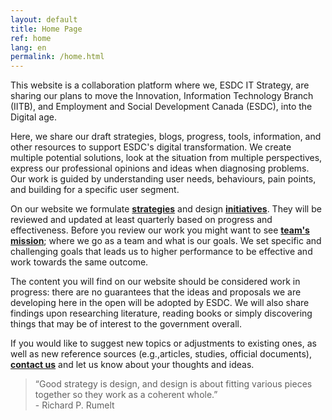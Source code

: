 ```yaml
---
layout: default
title: Home Page
ref: home
lang: en
permalink: /home.html
---
```


This website is a collaboration platform where we, ESDC IT Strategy, are sharing our plans to move the Innovation, Information Technology Branch (IITB), and Employment and Social Development Canada (ESDC), into the Digital age.

Here, we share our draft strategies, blogs, progress, tools, information, and other resources to support ESDC's digital transformation.
We create multiple potential solutions, look at the situation from multiple perspectives, express our professional opinions and ideas when diagnosing problems.
Our work is guided by understanding user needs, behaviours, pain points, and building for a specific user segment.

On our website we formulate **[strategies](strategies.md)** and design **[initiatives](initiatives.md)**.
They will be reviewed and updated at least quarterly based on progress and effectiveness.
Before you review our work you might want to see **[team's mission](mandate.md)**; where we go as a team and what is our goals.
We set specific and challenging goals that leads us to higher performance to be effective and work towards the same outcome.

The content you will find on our website should be considered work in progress: there are no guarantees that the ideas and proposals we are developing here in the open will be adopted by ESDC.
We will also share findings upon researching literature, reading books or simply discovering things that may be of interest to the government overall.

If you would like to suggest new topics or adjustments to existing ones, as well as new reference sources (e.g.,articles, studies, official documents), **[contact us](contact-us.html)** and let us know about your thoughts and ideas.

> “Good strategy is design, and design is about fitting various pieces together so they work as a coherent whole.”<br/>- Richard P. Rumelt
